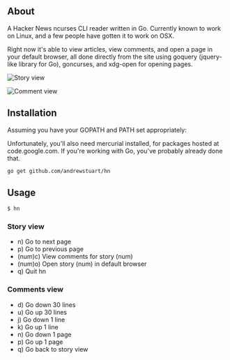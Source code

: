 ## About

A Hacker News ncurses CLI reader written in Go. Currently known to work on Linux, and a few people have gotten it to work on OSX.

Right now it's able to view articles, view comments, and open a page in your default browser, all done directly from the site using goquery (jquery-like library for Go), goncurses, and xdg-open for opening pages.

![Story view](https://raw.github.com/andrewstuart/hn/master/readme/stories.png)

![Comment view](https://raw.github.com/andrewstuart/hn/master/readme/comments.png)

## Installation

Assuming you have your GOPATH and PATH set appropriately:

Unfortunately, you'll also need mercurial installed, for packages hosted at code.google.com.  If you're working with Go, you've probably already done that.

```bash
go get github.com/andrewstuart/hn
```

## Usage

```bash
$ hn
```

### Story view
- n) Go to next page
- p) Go to previous page
- (num)c) View comments for story (num)
- (num)o) Open story (num) in default browser
- q) Quit hn

### Comments view
- d) Go down 30 lines
- u) Go up 30 lines
- j) Go down 1 line
- k) Go up 1 line
- n) Go down 1 page
- p) Go up 1 page
- q) Go back to story view
